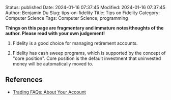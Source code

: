 Status: published
Date: 2024-01-16 07:37:45
Modified: 2024-01-16 07:37:45
Author: Benjamin Du
Slug: tips-on-fidelity
Title: Tips on Fidelity
Category: Computer Science
Tags: Computer Science, programming

**Things on this page are fragmentary and immature notes/thoughts of the author. Please read with your own judgement!**

1. Fidelity is a good choice for managing retirement accounts.

2. Fidelity has cash sweep programs,
    which is supported by the concept of "core position".
    Core position is the default investment that uninvested money will be automatically moved to.

## References

- [Trading FAQs: About Your Account](https://www.fidelity.com/trading/faqs-about-account?ccsource=VA#3)
